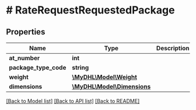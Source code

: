 # # RateRequestRequestedPackage

## Properties

Name | Type | Description | Notes
------------ | ------------- | ------------- | -------------
**at_number** | **int** |  |
**package_type_code** | **string** |  | [optional]
**weight** | [**\MyDHL\Model\Weight**](Weight.md) |  |
**dimensions** | [**\MyDHL\Model\Dimensions**](Dimensions.md) |  |

[[Back to Model list]](../../README.md#models) [[Back to API list]](../../README.md#endpoints) [[Back to README]](../../README.md)
